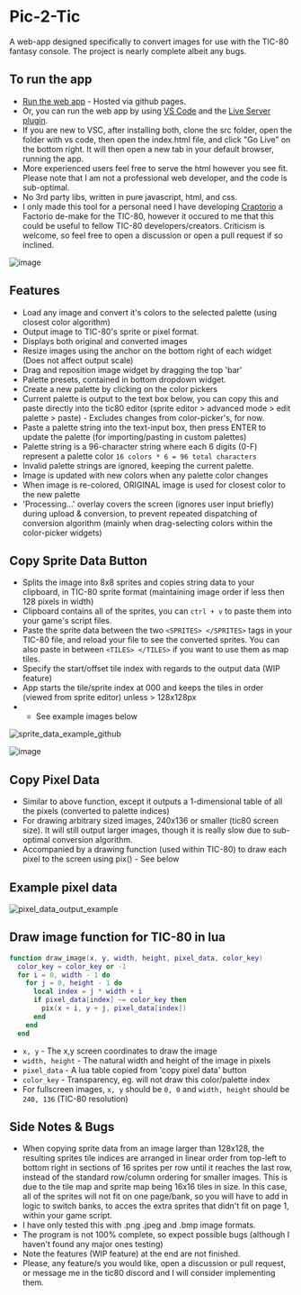 # Pic-2-Tic

A web-app designed specifically to convert images for use with the TIC-80 fantasy console. The project is nearly complete albeit any bugs.

## To run the app
- [Run the web app](https://archaicvirus.github.io/Pic-2-Tic/) - Hosted via github pages.
- Or, you can run the web app by using [VS Code](https://visualstudio.microsoft.com/downloads/) and the [Live Server plugin](https://marketplace.visualstudio.com/items?itemName=ritwickdey.LiveServer). 
- If you are new to VSC, after installing both, clone the src folder, open the folder with vs code, then open the index.html file, and click "Go Live" on the bottom right. It will then open a new tab in your default browser, running the app. 
- More experienced users feel free to serve the html however you see fit. Please note that I am not a professional web developer, and the code is sub-optimal.
- No 3rd party libs, written in pure javascript, html, and css.
- I only made this tool for a personal need I have developing [Craptorio](https://github.com/archaicvirus/Craptorio) a Factorio de-make for the TIC-80, however it occured to me that this could be useful to fellow TIC-80 developers/creators. Criticism is welcome, so feel free to open a discussion or open a pull request if so inclined.

![image](https://user-images.githubusercontent.com/25288625/227027839-fca3cd29-7825-4be3-9474-2f851ca1612d.png)

## Features
- Load any image and convert it's colors to the selected palette (using closest color algorithm)
- Output image to TIC-80's sprite or pixel format.
- Displays both original and converted images
- Resize images using the anchor on the bottom right of each widget (Does not affect output scale)
- Drag and reposition image widget by dragging the top 'bar'
- Palette presets, contained in bottom dropdown widget.
- Create a new palette by clicking on the color pickers
- Current palette is output to the text box below, you can copy this and paste directly into the tic80 editor (sprite editor > advanced mode > edit palette > paste) - Excludes changes from color-picker's, for now.
- Paste a palette string into the text-input box, then press ENTER to update the palette (for importing/pasting in custom palettes)
- Palette string is a 96-character string where each 6 digits (0-F) represent a palette color `16 colors * 6 = 96 total characters`
- Invalid palette strings are ignored, keeping the current palette.
- Image is updated with new colors when any palette color changes
- When image is re-colored, ORIGINAL image is used for closest color to the new palette
- 'Processing...' overlay covers the screen (ignores user input briefly) during upload & conversion, to prevent repeated dispatching of conversion algorithm (mainly when drag-selecting colors within the color-picker widgets)

## Copy Sprite Data Button
- Splits the image into 8x8 sprites and copies string data to your clipboard, in TIC-80 sprite format (maintaining image order if less then 128 pixels in width)
- Clipboard contains all of the sprites, you can `ctrl + v` to paste them into your game's script files.
- Paste the sprite data between the two `<SPRITES> </SPRITES>` tags in your TIC-80 file, and reload your file to see the converted sprites. You can also paste in between `<TILES> </TILES>` if you want to use them as map tiles.
- Specify the start/offset tile index with regards to the output data (WIP feature)
- App starts the tile/sprite index at 000 and keeps the tiles in order (viewed from sprite editor) unless > 128x128px
- * See example images below

![sprite_data_example_github](https://user-images.githubusercontent.com/25288625/227044658-81c94e91-8593-4e9a-a7a3-2b83bdaaf24f.PNG)


![image](https://user-images.githubusercontent.com/25288625/227029707-522adcec-e08e-4416-926e-c6abdc1f8434.png)

## Copy Pixel Data
- Similar to above function, except it outputs a 1-dimensional table of all the pixels (converted to palette indices)
- For drawing arbitrary sized images, 240x136 or smaller (tic80 screen size). It will still output larger images, though it is really slow due to sub-optimal conversion algorithm.
- Accompanied by a drawing function (used within TIC-80) to draw each pixel to the screen using pix() - See below

## Example pixel data

![pixel_data_output_example](https://user-images.githubusercontent.com/25288625/227093468-c9096f79-0925-4798-9122-d54438cc5c6e.PNG)

## Draw image function for TIC-80 in lua

```lua
function draw_image(x, y, width, height, pixel_data, color_key)
  color_key = color_key or -1
  for i = 0, width - 1 do
    for j = 0, height - 1 do
      local index = j * width + i
      if pixel_data[index] ~= color_key then
        pix(x + i, y + j, pixel_data[index])
      end
    end
  end
```

- `x, y` - The x,y screen coordinates to draw the image
- `width, height` - The natural width and height of the image in pixels
- `pixel_data` - A lua table copied from 'copy pixel data' button
- `color_key` - Transparency, eg. will not draw this color/palette index
- For fullscreen images, `x, y` should be `0, 0` and `width, height` should be `240, 136` (TIC-80 resolution)

## Side Notes & Bugs
- When copying sprite data from an image larger than 128x128, the resulting sprites tile indices are arranged in linear order from top-left to bottom right in sections of 16 sprites per row until it reaches the last row, instead of the standard row/column ordering for smaller images. This is due to the tile map and sprite map being 16x16 tiles in size. In this case, all of the sprites will not fit on one page/bank, so you will have to add in logic to switch banks, to acces the extra sprites that didn't fit on page 1, within your game script.
- I have only tested this with .png .jpeg and .bmp image formats.
- The program is not 100% complete, so expect possible bugs (although I haven't found any major ones testing)
- Note the features (WIP feature) at the end are not finished.
- Please, any feature/s you would like, open a discussion or pull request, or message me in the tic80 discord and I will consider implementing them.
